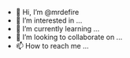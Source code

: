 - 👋 Hi, I’m @mrdefire
- 👀 I’m interested in ...
- 🌱 I’m currently learning ...
- 💞️ I’m looking to collaborate on ...
- 📫 How to reach me ...

<!---
mrdefire/mrdefire is a ✨ special ✨ repository because its `README.md` (this file) appears on your GitHub profile.
You can click the Preview link to take a look at your changes.
--->
